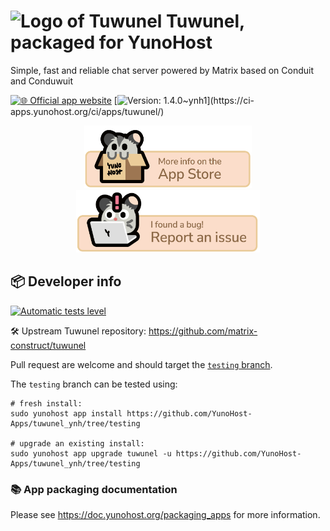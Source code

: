 <!--
N.B.: This README was automatically generated by <https://github.com/YunoHost/apps_tools/blob/main/readme_generator>
It shall NOT be edited by hand.
-->

<h1>
  <img src="https://raw.githubusercontent.com/YunoHost/apps/main/logos/tuwunel.png" width="32px" alt="Logo of Tuwunel">
  Tuwunel, packaged for YunoHost
</h1>

Simple, fast and reliable chat server powered by Matrix based on Conduit and Conduwuit

[![🌐 Official app website](https://img.shields.io/badge/Official_app_website-darkgreen?style=for-the-badge)](https://tuwunel.chat/)
[![Version: 1.4.0~ynh1](https://img.shields.io/badge/Version-1.4.0~ynh1-rgb(18,138,11)?style=for-the-badge)](https://ci-apps.yunohost.org/ci/apps/tuwunel/)

<div align="center">
<a href="https://apps.yunohost.org/app/tuwunel"><img height="100px" src="https://github.com/YunoHost/yunohost-artwork/raw/refs/heads/main/badges/neopossum-badges/badge_more_info_on_the_appstore.svg"/></a>
<a href="https://github.com/YunoHost-Apps/tuwunel_ynh/issues"><img height="100px" src="https://github.com/YunoHost/yunohost-artwork/raw/refs/heads/main/badges/neopossum-badges/badge_report_an_issue.svg"/></a>
</div>

## 📦 Developer info

[![Automatic tests level](https://apps.yunohost.org/badge/cilevel/tuwunel)](https://ci-apps.yunohost.org/ci/apps/tuwunel/)

🛠️ Upstream Tuwunel repository: <https://github.com/matrix-construct/tuwunel>

Pull request are welcome and should target the [`testing` branch](https://github.com/YunoHost-Apps/tuwunel_ynh/tree/testing).

The `testing` branch can be tested using:
```
# fresh install:
sudo yunohost app install https://github.com/YunoHost-Apps/tuwunel_ynh/tree/testing

# upgrade an existing install:
sudo yunohost app upgrade tuwunel -u https://github.com/YunoHost-Apps/tuwunel_ynh/tree/testing
```

### 📚 App packaging documentation

Please see <https://doc.yunohost.org/packaging_apps> for more information.